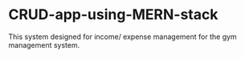 # CRUD-app-using-MERN-stack
This system designed for income/ expense management for the gym management system.
